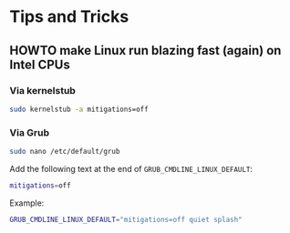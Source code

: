 # Tips and Tricks

## HOWTO make Linux run blazing fast (again) on Intel CPUs

### Via kernelstub

```sh
sudo kernelstub -a mitigations=off
```

### Via Grub

```sh
sudo nano /etc/default/grub
```

Add the following text at the end of `GRUB_CMDLINE_LINUX_DEFAULT`:

```sh
mitigations=off
```

Example:

```sh
GRUB_CMDLINE_LINUX_DEFAULT="mitigations=off quiet splash"
```
